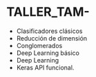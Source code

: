 # TALLER_TAM-
- Clasificadores clásicos
- Reducción de dimensión
- Conglomerados
- Deep Learning básico
- Deep Learning
- Keras API funcional.

